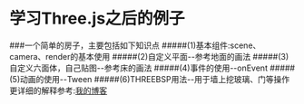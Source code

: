 # 学习Three.js之后的例子
###一个简单的房子，主要包括如下知识点
#####(1)基本组件:scene、camera、render的基本使用
#####(2)自定义平面--参考地面的画法
#####(3)自定义六面体，自己贴图--参考床的画法
#####(4)事件的使用--onEvent
#####(5)动画的使用--Tween
#####(6)THREEBSP用法--用于墙上挖玻璃、门等操作
更详细的解释参考:[我的博客](https://www.cnblogs.com/qlqwjy/category/1459042.html)
